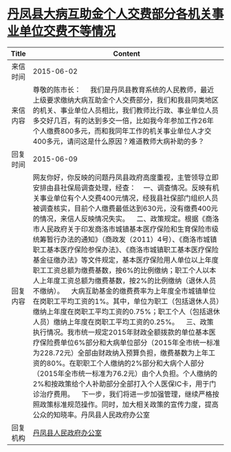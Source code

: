 # [丹凤县大病互助金个人交费部分各机关事业单位交费不等情况](http://www.shangluo.gov.cn/zmhd/ldxxxx.jsp?urltype=leadermail.LeaderMailContentUrl&wbtreeid=1112&leadermailid=3159)

| Title |                                                                                                                                                                                                                                                                                                                                             Content                                                                                                                                                                                                                                                                                                                                              |
|:-----:|--------------------------------------------------------------------------------------------------------------------------------------------------------------------------------------------------------------------------------------------------------------------------------------------------------------------------------------------------------------------------------------------------------------------------------------------------------------------------------------------------------------------------------------------------------------------------------------------------------------------------------------------------------------------------------------------------|
| 来信时间  | 2015-06-02                                                                                                                                                                                                                                                                                                                                                                                                                                                                                                                                                                                                                                                                                       |
| 来信内容  | 尊敬的陈市长：     我们是丹凤县教育系统的人民教师，最近上级要求缴纳大病互助金个人交费部分，我们和我县同类地区的机关、事业单位人员相比，我们教师比行政、事业单位人员多交好几百，有的达到多交一倍，比如我今年参加工作26年个人缴费800多元，而和我同年工作的机关事业单位人才交400多元，请问这是什么原因？难道教师大病补助的多？                                                                                                                                                                                                                                                                                                                                                                                                                                                                                                                             |
| 回复时间  | 2015-06-09                                                                                                                                                                                                                                                                                                                                                                                                                                                                                                                                                                                                                                                                                       |
| 回复内容  | 网友你好，你反映的问题丹凤县政府高度重视，主管领导立即安排由县社保局调查处理，经查：    一、调查情况。反映有机关事业单位有个人交费400元情况，经我县社保部门组织人员被调查核实，目前个人缴费最低达到630元，没有缴费400元的情况，来信人反映情况失实。    二、政策规定。根据《商洛市人民政府关于印发商洛市城镇基本医疗保险和生育保险市级统筹暂行办法的通知》（商政发（2011）4号）、《商洛市城镇职工基本医疗保险参保办法》、《商洛市城镇职工基本医疗保险基金征缴办法》等文件规定，基本医疗保险用人单位以上年度职工工资总额为缴费基数，按6%的比例缴纳；职工个人以本人上年度工资总额为缴费基数，按2%的比例缴纳（退休人员不缴纳）。    大病互助基金的缴费费率为上年度全市城镇单位在岗职工平均工资的1%。其中，单位为职工（包括退休人员）缴纳上年度在岗职工平均工资的0.75%；职工个人（包括退休人员）缴纳上年度在岗职工平均工资的0.25%。    三、政策执行情况。我市统一规定2015年财政全额拨款的单位基本医疗保险费单位6%部分和大病单位部分（2015年全市统一标准为228.72元）全部由财政纳入预算负担，缴费基数为上年工资的80%。在职职工个人缴纳的2%部分和大病个人部分（2015年全市统一标准为76.2元）由个人负担。个人缴纳的2%和按政策给个人补助部分全部打入个人医保IC卡，用于门诊治疗费用。    下一步，我们将进一步加强管理，继续严格按照政策标准规范操作。同时，加大相关政策的宣传力度，提高公众的知晓率。丹凤县人民政府办公室 |
| 回复机构  | [丹凤县人民政府办公室](../../category/agencies/丹凤县人民政府办公室.md)                                                                                                                                                                                                                                                                                                                                                                                                                                                                                                                                                                                                                                              |